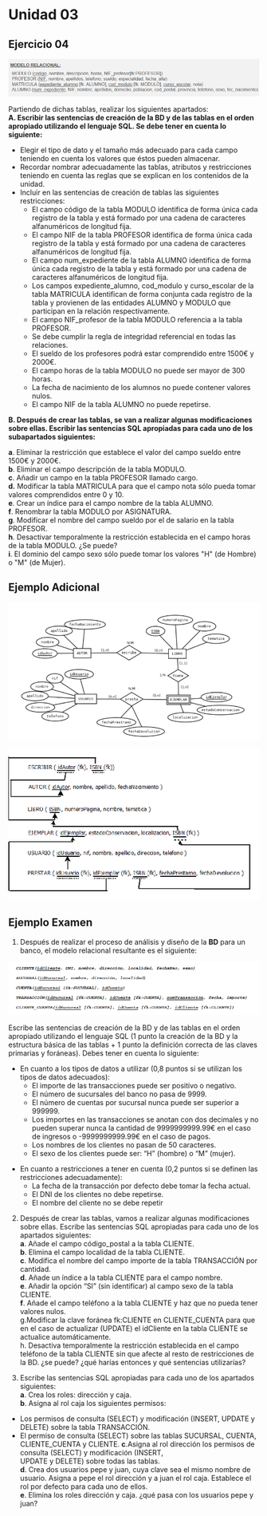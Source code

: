 # Unidad 03 

## **Ejercicio 04**

![Ejercicio04](Ejercicio04.png)

Partiendo de dichas tablas, realizar los siguientes apartados:  
**A. Escribir las sentencias de creación de la BD y de las tablas en el orden apropiado utilizando el lenguaje SQL. Se debe tener en cuenta lo siguiente:**
 *  Elegir el tipo de dato y el tamaño más adecuado para cada campo teniendo en cuenta los valores que éstos pueden almacenar.  
 * Recordar nombrar adecuadamente las tablas, atributos y restricciones teniendo en cuenta las reglas que se  explican en los contenidos de la unidad.  
*  Incluir en las sentencias de creación de tablas las siguientes restricciones:  
	* El campo código de la tabla MODULO identifica de forma única cada registro de la tabla y está formado por una cadena de caracteres alfanuméricos de longitud fija.
	* El campo NIF de la tabla PROFESOR identifica de forma única cada registro de la tabla y está formado por una cadena de caracteres alfanuméricos de longitud fija.
	* El campo num_expediente de la tabla ALUMNO identifica de forma única cada registro de la tabla y está formado por una cadena de caracteres alfanuméricos de longitud fija.
	* Los campos expediente_alumno, cod_modulo y curso_escolar de la tabla MATRICULA identifican de forma conjunta cada registro de la tabla y provienen de las entidades ALUMNO y MODULO que participan en la relación respectivamente.
	* El campo NIF_profesor de la tabla MODULO referencia a la tabla PROFESOR.
	* Se debe cumplir la regla de integridad referencial en todas las relaciones.  
	* El sueldo de los profesores podrá estar comprendido entre 1500€ y 2000€.
	* El campo horas de la tabla MODULO no puede ser mayor de 300 horas.
	* La fecha de nacimiento de los alumnos no puede contener valores nulos.
	* El campo NIF de la tabla ALUMNO no puede repetirse.

**B. Después de crear las tablas, se van a realizar algunas modificaciones sobre ellas. Escribir las sentencias SQL apropiadas para cada uno de los subapartados siguientes:**

**a**. Eliminar la restricción que establece el valor del campo sueldo entre 1500€ y 2000€.  
**b**. Eliminar el campo descripción de la tabla MODULO.  
**c**. Añadir un campo en la tabla PROFESOR llamado cargo.  
**d.** Modificar la tabla MATRICULA para que el campo nota sólo pueda tomar valores comprendidos entre 0 y 10.  
**e**. Crear un índice para el campo nombre de la tabla ALUMNO.  
**f**. Renombrar la tabla MODULO por ASIGNATURA.  
**g**. Modificar el nombre del campo sueldo por el de salario en la tabla PROFESOR.  
**h**. Desactivar temporalmente la restricción establecida en el campo horas de la tabla MODULO. ¿Se puede?  
**i**. El dominio del campo sexo sólo puede tomar los valores "H" (de Hombre) o "M" (de Mujer).



## **Ejemplo Adicional**

![Adicional](Adicional.png)

![Adicional](Adicional2.png)


## **Ejemplo Examen**

1. Después de realizar el proceso de análisis y diseño de la **BD** para un banco, el modelo relacional resultante es el siguiente:

![Examen](Ex.png)

Escribe las sentencias de creación de la BD y de las tablas en el orden apropiado utilizando el lenguaje SQL (1 punto la creación de la BD y la estructura básica de las tablas + 1 punto la definición correcta de las claves primarias y foráneas). Debes tener en cuenta lo siguiente:  

* En cuanto a los tipos de datos a utilizar (0,8 puntos si se utilizan los tipos de datos adecuados):
	* El importe de las transacciones puede ser positivo o negativo.
	* El número de sucursales del banco no pasa de 9999.
	* El número de cuentas por sucursal nunca puede ser superior a 999999.
	* Los importes en las transacciones se anotan con dos decimales y no pueden superar nunca la cantidad de 9999999999.99€ en el caso de ingresos o -9999999999.99€ en el caso de pagos.
	* Los nombres de los clientes no pasan de 50 caracteres.
	* El sexo de los clientes puede ser: “H” (hombre) o “M” (mujer).
- En cuanto a restricciones a tener en cuenta (0,2 puntos si se definen las restricciones adecuadamente):
	- La fecha de la transacción por defecto debe tomar la fecha actual.
	- El DNI de los clientes no debe repetirse.
	- El nombre del cliente no se debe repetir



2. Después de crear las tablas, vamos a realizar algunas modificaciones sobre ellas. Escribe las sentencias SQL apropiadas para cada uno de los apartados siguientes:  
**a**. Añade el campo código_postal a la tabla CLIENTE.  
**b**. Elimina el campo localidad de la tabla CLIENTE.  
**c**. Modifica el nombre del campo importe de la tabla TRANSACCIÓN por cantidad.  
**d**. Añade un índice a la tabla CLIENTE para el campo nombre.  
**e**. Añadir la opción “SI” (sin identificar) al campo sexo de la tabla CLIENTE.  
**f**.  Añade el campo teléfono a la tabla CLIENTE y haz que no pueda tener valores nulos.  
g.Modificar la clave foránea fk:CLIENTE en CLIENTE_CUENTA para que en el caso de actualizar (UPDATE) el idCliente en la tabla CLIENTE se actualice automáticamente.  
h. Desactiva temporalmente la restricción establecida en el campo teléfono de la tabla CLIENTE sin que afecte al resto de restricciones de la BD. ¿se puede? ¿qué harías entonces y qué sentencias utilizarías?


3. Escribe las sentencias SQL apropiadas para cada uno de los apartados siguientes:  
**a**. Crea los roles: dirección y caja.  
**b**.  Asigna al rol caja los siguientes permisos:
* Los permisos de consulta (SELECT) y modificación (INSERT, UPDATE y DELETE) sobre la tabla TRANSACCIÓN.
* El permiso de consulta (SELECT) sobre las tablas SUCURSAL, CUENTA, CLIENTE_CUENTA y CLIENTE.
**c**.Asigna al rol dirección los permisos de consulta (SELECT) y modificación (INSERT,  
UPDATE y DELETE) sobre todas las tablas.  
**d**.  Crea dos usuarios pepe y juan, cuya clave sea el mismo nombre de usuario. Asigna a pepe el rol dirección y a juan el rol caja. Establece el rol por defecto para cada uno de ellos.  
**e**. Elimina los roles dirección y caja. ¿qué pasa con los usuarios pepe y juan?

